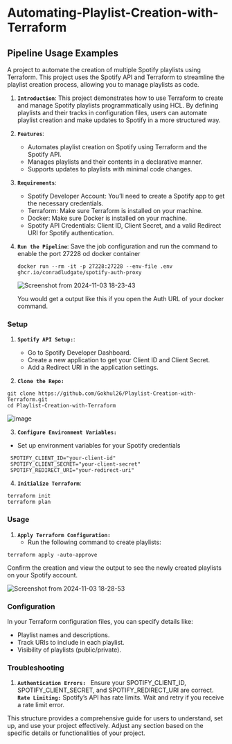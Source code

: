 # Automating-Playlist-Creation-with-Terraform

## Pipeline Usage Examples

A project to automate the creation of multiple Spotify playlists using Terraform. This project uses the Spotify API and Terraform to streamline the playlist creation process, allowing you to manage playlists as code.


1. **`Introduction`**: This project demonstrates how to use Terraform to create and manage Spotify playlists programmatically using HCL. By defining playlists and their tracks in configuration files, users can automate playlist creation and make updates to Spotify in a more structured way.


2. **`Features`**:
   - Automates playlist creation on Spotify using Terraform and the Spotify API.
   - Manages playlists and their contents in a declarative manner.
   - Supports updates to playlists with minimal code changes.

3. **`Requirements`**:
   - Spotify Developer Account: You’ll need to create a Spotify app to get the necessary credentials.
   - Terraform: Make sure Terraform is installed on your machine.
   - Docker:  Make sure Docker is installed on your machine.
   - Spotify API Credentials: Client ID, Client Secret, and a valid Redirect URI for Spotify authentication.

4. **`Run the Pipeline`**: Save the job configuration and run the command to enable the port 27228 od docker container
   ```
   docker run --rm -it -p 27228:27228 --env-file .env ghcr.io/conradludgate/spotify-auth-proxy
   ```
   ![Screenshot from 2024-11-03 18-23-43](https://github.com/user-attachments/assets/4d6ab2bd-bd86-4838-a0df-4a301753c381)

   You would get a output like this if you open the Auth URL of your docker command.



### Setup

1. **`Spotify API Setup:`**:
   - Go to Spotify Developer Dashboard.
   - Create a new application to get your Client ID and Client Secret.
   - Add a Redirect URI in the application settings.
   
2. **`Clone the Repo:`**
```
git clone https://github.com/Gokhul26/Playlist-Creation-with-Terraform.git
cd Playlist-Creation-with-Terraform
```

![image](https://github.com/user-attachments/assets/5e1f266c-a1cc-4fdd-ad4d-3f16f69b7743)

3. **`Configure Environment Variables:`**
  - Set up environment variables for your Spotify credentials
```
 SPOTIFY_CLIENT_ID="your-client-id"
 SPOTIFY_CLIENT_SECRET="your-client-secret"
 SPOTIFY_REDIRECT_URI="your-redirect-uri"
```
4. **`Initialize Terraform`**: 
```
terraform init
terraform plan
```

### Usage

1. **`Apply Terraform Configuration:`**
   - Run the following command to create playlists:
```
terraform apply -auto-approve
```
Confirm the creation and view the output to see the newly created playlists on your Spotify account.

![Screenshot from 2024-11-03 18-28-53](https://github.com/user-attachments/assets/0df5667f-f55f-4cbf-8b51-51748f9159bb)


### Configuration
In your Terraform configuration files, you can specify details like:

 - Playlist names and descriptions.
 - Track URIs to include in each playlist.
 - Visibility of playlists (public/private).

### Troubleshooting
1. **`Authentication Errors: `**  Ensure your SPOTIFY_CLIENT_ID, SPOTIFY_CLIENT_SECRET, and SPOTIFY_REDIRECT_URI are correct.
**`Rate Limiting:`** Spotify’s API has rate limits. Wait and retry if you receive a rate limit error.


This structure provides a comprehensive guide for users to understand, set up, and use your project effectively. Adjust any section based on the specific details or functionalities of your project.

